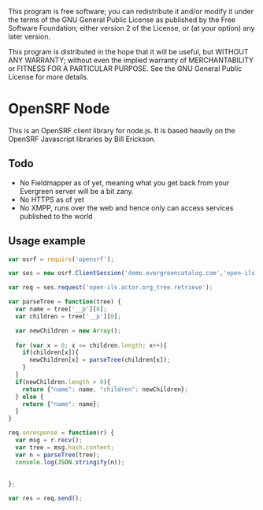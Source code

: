 This program is free software; you can redistribute it and/or
modify it under the terms of the GNU General Public License
as published by the Free Software Foundation; either version 2
of the License, or (at your option) any later version.

This program is distributed in the hope that it will be useful,
but WITHOUT ANY WARRANTY; without even the implied warranty of
MERCHANTABILITY or FITNESS FOR A PARTICULAR PURPOSE.  See the
GNU General Public License for more details.


# OpenSRF Node

This is an OpenSRF client library for node.js.  It is based heavily on the OpenSRF Javascript libraries by Bill Erickson.

## Todo

* No Fieldmapper as of yet, meaning what you get back from your Evergreen server will be a bit zany.
* No HTTPS as of yet
* No XMPP, runs over the web and hence only can access services published to the world

## Usage example

```javascript
var osrf = require('opensrf');

var ses = new osrf.ClientSession('demo.evergreencatalog.com','open-ils.actor');

var req = ses.request('open-ils.actor.org_tree.retrieve');

var parseTree = function(tree) {
  var name = tree['__p'][6];
  var children = tree['__p'][0];

  var newChildren = new Array();
  
  for (var x = 0; x <= children.length; x++){
    if(children[x]){
      newChildren[x] = parseTree(children[x]);
    } 
  }  
  if(newChildren.length > 0){
    return {"name": name, "children": newChildren};
  } else {
    return {"name": name};
  }
}

req.onresponse = function(r) {
  var msg = r.recv();
  var tree = msg.hash.content;
  var n = parseTree(tree);
  console.log(JSON.stringify(n));
    
    
};

var res = req.send();

```
